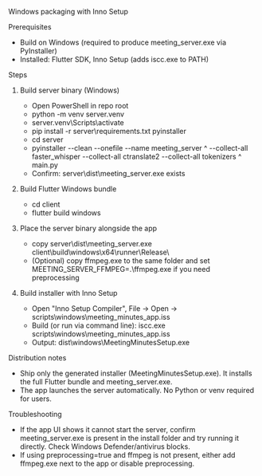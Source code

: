 Windows packaging with Inno Setup

Prerequisites
- Build on Windows (required to produce meeting_server.exe via PyInstaller)
- Installed: Flutter SDK, Inno Setup (adds iscc.exe to PATH)

Steps
1) Build server binary (Windows)
   - Open PowerShell in repo root
   - python -m venv server\.venv
   - server\.venv\Scripts\activate
   - pip install -r server\requirements.txt pyinstaller
   - cd server
   - pyinstaller --clean --onefile --name meeting_server ^
       --collect-all faster_whisper --collect-all ctranslate2 --collect-all tokenizers ^
       main.py
   - Confirm: server\dist\meeting_server.exe exists

2) Build Flutter Windows bundle
   - cd client
   - flutter build windows

3) Place the server binary alongside the app
   - copy server\dist\meeting_server.exe client\build\windows\x64\runner\Release\
   - (Optional) copy ffmpeg.exe to the same folder and set MEETING_SERVER_FFMPEG=.\ffmpeg.exe if you need preprocessing

4) Build installer with Inno Setup
   - Open "Inno Setup Compiler", File -> Open -> scripts\windows\meeting_minutes_app.iss
   - Build (or run via command line):
     iscc.exe scripts\windows\meeting_minutes_app.iss
   - Output: dist\windows\MeetingMinutesSetup.exe

Distribution notes
- Ship only the generated installer (MeetingMinutesSetup.exe). It installs the full Flutter bundle and meeting_server.exe.
- The app launches the server automatically. No Python or venv required for users.

Troubleshooting
- If the app UI shows it cannot start the server, confirm meeting_server.exe is present in the install folder and try running it directly. Check Windows Defender/antivirus blocks.
- If using preprocessing=true and ffmpeg is not present, either add ffmpeg.exe next to the app or disable preprocessing.
